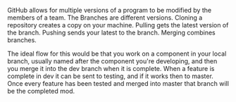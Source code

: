 GitHub allows for multiple versions of a program to be modified by the members
of a team. The Branches are different versions. Cloning a repository creates
a copy on your machine. Pulling gets the latest version of the branch. Pushing
sends your latest to the branch. Merging combines branches.

The ideal flow for this would be that you work on a component in your local
branch, usually named after the component you're developing, and then you merge
it into the dev branch when it is complete. When a feature is complete in dev it
can be sent to testing, and if it works then to master. Once every feature has
been tested and merged into master that branch will be the completed mod.